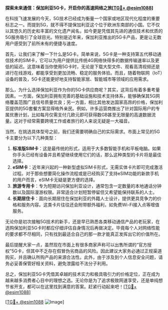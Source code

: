 **探索未来通信：保加利亚5G卡，开启你的高速网络之旅[[TG💪+ @esim1088](https://t.me/s/esim1088)]**

在科技飞速发展的今天，5G技术已经成为衡量一个国家或地区现代化程度的重要标志之一。而提到5G，就不得不提保加利亚这个位于欧洲东南部的小国。它不仅以其悠久的历史和丰富的文化遗产闻名，如今更是凭借其先进的通信技术和优质的5G服务吸引了全球目光。特别是近年来，保加利亚推出的5G卡产品，更是让无数用户感受到了前所未有的便捷与速度。

首先，让我们来了解一下什么是5G卡。简单来说，5G卡是一种支持第五代移动通信技术的SIM卡，它可以为用户提供比传统4G网络快得多的数据传输速率以及更低的延迟。这意味着当你使用5G卡时，无论是下载大型文件、观看高清视频还是进行在线游戏，都能享受到更加流畅、稳定的服务体验。而且，随着物联网（IoT）设备的普及，5G卡还能更好地支持智能家居、智能城市等领域的应用需求。

那么，为什么选择保加利亚作为你的5G卡供应商呢？其实，这背后有着多重考量因素。一方面，保加利亚拥有完善的基础设施和技术支持体系，能够确保其5G网络覆盖范围广且信号质量优良；另一方面，相比其他发达国家高昂的价格，保加利亚提供的5G套餐方案显得格外亲民。例如，许多运营商推出了针对国际用户的专属优惠计划，比如每月仅需支付几欧元即可获得数GB甚至无限量的高速数据流量。这对于经常需要跨境工作或者旅行的人来说无疑是一大福音。

当然，在挑选具体型号之前，我们还需要明确自己的实际需求。市面上常见的5G卡主要分为以下几种类型：

1. **标准版SIM卡**：这是最传统的形式，适用于大多数智能手机和平板电脑。如果你手头已经有设备并且希望继续使用它们的话，那么这种类型的卡片将是最佳选择。
2. **eSIM卡**：近年来兴起的一种新型虚拟SIM卡形式，无需实体卡片即可完成激活过程。对于那些想要简化操作流程或是已经购买了支持eSIM功能的新款手机的用户而言，eSIM卡无疑是更方便的选择。
3. **旅游专用卡**：专为短期访问保加利亚设计，通常包含一定数量的本地通话分钟数以及国际漫游权限。非常适合计划短暂停留但又希望能保持联系的人士。
4. **长期居住卡**：面向长期居住在保加利亚的外籍人士设计，提供更具竞争力的价格和服务内容。这类卡片往往还会附带额外福利，如免费Wi-Fi接入点等增值服务。

无论你是初次接触5G技术的新手，还是早已熟悉各类移动通信产品的老玩家，在选购保加利亚5G卡时都应仔细评估自身情况后再做决定。毕竟每个人对网络性能的要求都不尽相同，只有找到最适合自己的那一款才能真正发挥出它的价值所在。

最后提醒大家一点，虽然现在市面上有很多商家声称可以出售所谓的“官方授权”5G卡，但其中不乏存在假冒伪劣商品的风险。因此建议大家务必通过正规渠道购买，并且确认所购产品的来源合法性。此外，由于涉及到个人信息安全问题，请务必妥善保管好相关资料，避免泄露给不法分子利用。

总之，保加利亚5G卡凭借其卓越的技术实力和极具吸引力的价格定位，正在成为越来越多消费者心目中的理想之选。无论你是为了追求极致网速享受，还是单纯想节省开支，都可以在这里找到满意的答案。赶紧行动起来吧！[[TG💪+ @esim1088](https://t.me/s/esim1088)]

[[TG💪+ @esim1088](https://t.me/s/esim1088) ![Image](https://i.postimg.cc/4NQfJmqS/Snipaste-2025-05-13-00-14-12.png)]